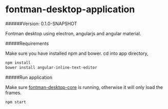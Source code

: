 # fontman-desktop-application

######Version: 0.1.0-SNAPSHOT

Fontman desktop using electron, angularjs and angular material.
<br>

#####Requirements

Make sure you have installed npm and bower. cd into app directory,

```bash
npm install
bower install angular-inline-text-editor
```

#####Run application

Make sure [fontman-desktop-core](https://github.com/fontman/fontman-desktop-core) is running, otherwise it will only load the frames.

```bash
npm start
```
